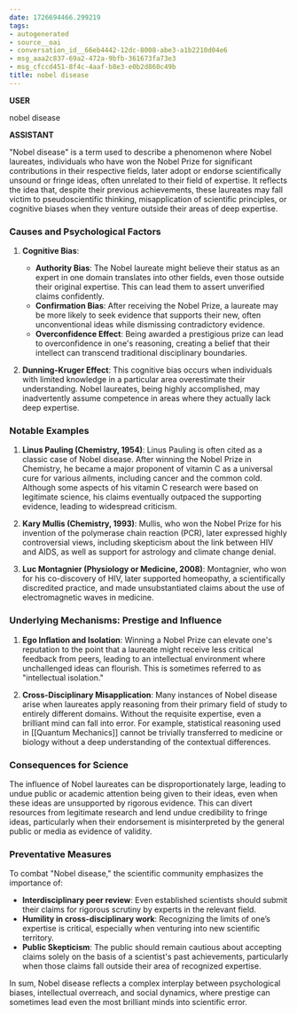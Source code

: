 ```yaml
---
date: 1726694466.299219
tags:
- autogenerated
- source__oai
- conversation_id__66eb4442-12dc-8008-abe3-a1b2210d04e6
- msg_aaa2c837-69a2-472a-9bfb-361673fa73e3
- msg_cfccd451-8f4c-4aaf-b8e3-e0b2d860c49b
title: nobel disease
---
```



**USER**

nobel disease


**ASSISTANT**

"Nobel disease" is a term used to describe a phenomenon where Nobel laureates, individuals who have won the Nobel Prize for significant contributions in their respective fields, later adopt or endorse scientifically unsound or fringe ideas, often unrelated to their field of expertise. It reflects the idea that, despite their previous achievements, these laureates may fall victim to pseudoscientific thinking, misapplication of scientific principles, or cognitive biases when they venture outside their areas of deep expertise.

### Causes and Psychological Factors

1. **Cognitive Bias**:
   - **Authority Bias**: The Nobel laureate might believe their status as an expert in one domain translates into other fields, even those outside their original expertise. This can lead them to assert unverified claims confidently.
   - **Confirmation Bias**: After receiving the Nobel Prize, a laureate may be more likely to seek evidence that supports their new, often unconventional ideas while dismissing contradictory evidence.
   - **Overconfidence Effect**: Being awarded a prestigious prize can lead to overconfidence in one's reasoning, creating a belief that their intellect can transcend traditional disciplinary boundaries.

2. **Dunning-Kruger Effect**:
   This cognitive bias occurs when individuals with limited knowledge in a particular area overestimate their understanding. Nobel laureates, being highly accomplished, may inadvertently assume competence in areas where they actually lack deep expertise.

### Notable Examples

1. **Linus Pauling (Chemistry, 1954)**:
   Linus Pauling is often cited as a classic case of Nobel disease. After winning the Nobel Prize in Chemistry, he became a major proponent of vitamin C as a universal cure for various ailments, including cancer and the common cold. Although some aspects of his vitamin C research were based on legitimate science, his claims eventually outpaced the supporting evidence, leading to widespread criticism.

2. **Kary Mullis (Chemistry, 1993)**:
   Mullis, who won the Nobel Prize for his invention of the polymerase chain reaction (PCR), later expressed highly controversial views, including skepticism about the link between HIV and AIDS, as well as support for astrology and climate change denial.

3. **Luc Montagnier (Physiology or Medicine, 2008)**:
   Montagnier, who won for his co-discovery of HIV, later supported homeopathy, a scientifically discredited practice, and made unsubstantiated claims about the use of electromagnetic waves in medicine.

### Underlying Mechanisms: Prestige and Influence

1. **Ego Inflation and Isolation**:
   Winning a Nobel Prize can elevate one's reputation to the point that a laureate might receive less critical feedback from peers, leading to an intellectual environment where unchallenged ideas can flourish. This is sometimes referred to as "intellectual isolation."

2. **Cross-Disciplinary Misapplication**:
   Many instances of Nobel disease arise when laureates apply reasoning from their primary field of study to entirely different domains. Without the requisite expertise, even a brilliant mind can fall into error. For example, statistical reasoning used in [[Quantum Mechanics]] cannot be trivially transferred to medicine or biology without a deep understanding of the contextual differences.

### Consequences for Science

The influence of Nobel laureates can be disproportionately large, leading to undue public or academic attention being given to their ideas, even when these ideas are unsupported by rigorous evidence. This can divert resources from legitimate research and lend undue credibility to fringe ideas, particularly when their endorsement is misinterpreted by the general public or media as evidence of validity.

### Preventative Measures

To combat "Nobel disease," the scientific community emphasizes the importance of:
- **Interdisciplinary peer review**: Even established scientists should submit their claims for rigorous scrutiny by experts in the relevant field.
- **Humility in cross-disciplinary work**: Recognizing the limits of one’s expertise is critical, especially when venturing into new scientific territory.
- **Public Skepticism**: The public should remain cautious about accepting claims solely on the basis of a scientist's past achievements, particularly when those claims fall outside their area of recognized expertise.

In sum, Nobel disease reflects a complex interplay between psychological biases, intellectual overreach, and social dynamics, where prestige can sometimes lead even the most brilliant minds into scientific error.